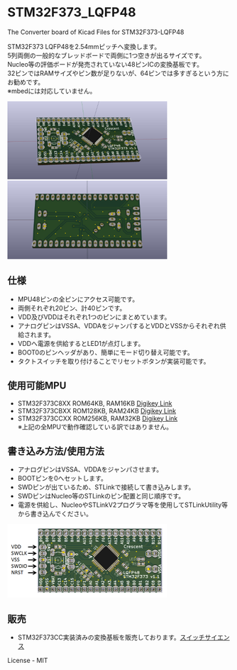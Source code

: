 # STM32F373_LQFP48

The Converter board of Kicad Files for STM32F373-LQFP48

STM32F373 LQFP48を2.54mmピッチへ変換します。  
5列両側の一般的なブレッドボードで両側に1つ空きが出るサイズです。  
Nucleo等の評価ボードが発売されていない48ピンICの変換基板です。  
32ピンではRAMサイズやピン数が足りないが、64ピンでは多すぎるという方にお勧めです。  
※mbedには対応していません。 


<img src="https://github.com/meerstern/STM32F373_LQFP48/blob/master/STM32_LQFP48-1.jpg" width="360">
 
<img src="https://github.com/meerstern/STM32F373_LQFP48/blob/master/STM32_LQFP48-2.jpg" width="360">

## 仕様
  * MPU48ピンの全ピンにアクセス可能です。
  * 両側それぞれ20ピン、計40ピンです。
  * VDD及びVDDはそれぞれ1つのピンにまとめています。
  * アナログピンはVSSA、VDDAをジャンパするとVDDとVSSからそれぞれ供給されます。
  * VDDへ電源を供給するとLED1が点灯します。
  * BOOT0のピンヘッダがあり、簡単にモード切り替え可能です。
  * タクトスイッチを取り付けることでリセットボタンが実装可能です。

## 使用可能MPU
  * STM32F373C8XX ROM64KB,  RAM16KB [Digikey Link][1]
  * STM32F373CBXX ROM128KB, RAM24KB [Digikey Link][2]
  * STM32F373CCXX ROM256KB, RAM32KB [Digikey Link][3]  
※上記の全MPUで動作確認している訳ではありません。


## 書き込み方法/使用方法
  * アナログピンはVSSA、VDDAをジャンパさせます。
  * BOOTピンを0へセットします。
  * SWDピンが出ているため、STLinkで接続して書き込みします。
  * SWDピンはNucleo等のSTLinkのピン配置と同じ順序です。
  * 電源を供給し、NucleoやSTLinkV2プログラマ等を使用してSTLinkUtility等から書き込んでください。  
  
<img src="https://github.com/meerstern/STM32F373_LQFP48/blob/master/stm32fswd.png" width="360">

## 販売
  * STM32F373CC実装済みの変換基板を販売しております。[スイッチサイエンス][4]  

License - MIT

[1]: http://www.digikey.jp/product-detail/ja/stmicroelectronics/STM32F373C8T6/497-13306-ND/3660415 "*1"
[2]: http://www.digikey.jp/product-detail/ja/stmicroelectronics/STM32F373CBT6/497-13309-ND/3660416 "*2"
[3]: http://www.digikey.jp/product-detail/ja/stmicroelectronics/STM32F373CCT6/497-13251-ND/3648271 "*3"
[4]: https://www.switch-science.com/catalog/3139/ "*4"
